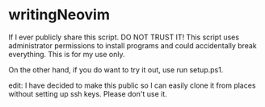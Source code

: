 # writingNeovim

If I ever publicly share this script. DO NOT TRUST IT! This script uses administrator permissions to install programs and could accidentally break everything. This is for my use only.

On the other hand, if you do want to try it out, use run setup.ps1.

edit: I have decided to make this public so I can easily clone it from places without setting up ssh keys. Please don't use it.
